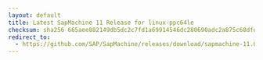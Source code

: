 ```yaml
---
layout: default
title: Latest SapMachine 11 Release for linux-ppc64le
checksum: sha256 665aee882149db5dc2c7fd1a69914546dc280690adc2a875c68dfdc9f12eede8
redirect_to:
  - https://github.com/SAP/SapMachine/releases/download/sapmachine-11.0.23/sapmachine-jre-11.0.23_linux-ppc64le_bin.tar.gz
---
```

